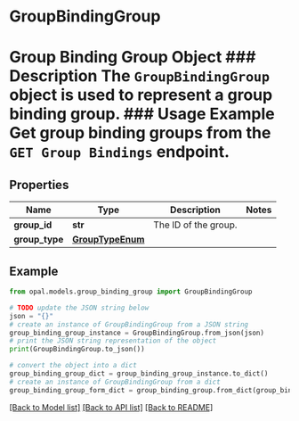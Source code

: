 # GroupBindingGroup

# Group Binding Group Object ### Description The `GroupBindingGroup` object is used to represent a group binding group.  ### Usage Example Get group binding groups from the `GET Group Bindings` endpoint.

## Properties

Name | Type | Description | Notes
------------ | ------------- | ------------- | -------------
**group_id** | **str** | The ID of the group. | 
**group_type** | [**GroupTypeEnum**](GroupTypeEnum.md) |  | 

## Example

```python
from opal.models.group_binding_group import GroupBindingGroup

# TODO update the JSON string below
json = "{}"
# create an instance of GroupBindingGroup from a JSON string
group_binding_group_instance = GroupBindingGroup.from_json(json)
# print the JSON string representation of the object
print(GroupBindingGroup.to_json())

# convert the object into a dict
group_binding_group_dict = group_binding_group_instance.to_dict()
# create an instance of GroupBindingGroup from a dict
group_binding_group_form_dict = group_binding_group.from_dict(group_binding_group_dict)
```
[[Back to Model list]](../README.md#documentation-for-models) [[Back to API list]](../README.md#documentation-for-api-endpoints) [[Back to README]](../README.md)


